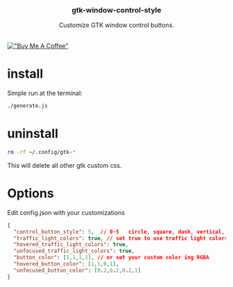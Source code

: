 <br/>
<p align="center">
  <h3 align="center">gtk-window-control-style</h3>

  <p align="center">
    Customize GTK window control buttons.
    <br/>
    <br/>
  </p>
</p>

[!["Buy Me A Coffee"](https://www.buymeacoffee.com/assets/img/custom_images/orange_img.png)](https://www.buymeacoffee.com/icedman)

# install

Simple run at the terminal:

```sh
./generate.js
```

# uninstall

```sh
rm -rf ~/.config/gtk-*
```

This will delete all other gtk custom css.

# Options

Edit config.json with your customizations

```json
{
  "control_button_style": 5,  // 0-5   circle, square, dash, vertical, slash, back_slash
  "traffic_light_colors": true, // set true to use traffic light colors, red, yellow, green
  "hovered_traffic_light_colors": true,
  "unfocused_traffic_light_colors": true,
  "button_color": [1,1,1,1], // or set your custom color ing RGBA
  "hovered_button_color": [1,1,0,1],
  "unfocused_button_color": [0.2,0.2,0.2,1]
}
```
